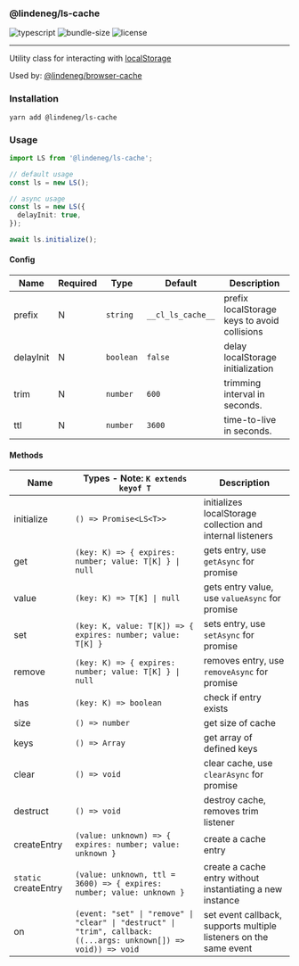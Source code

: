 ### @lindeneg/ls-cache

![typescript](https://badgen.net/badge/icon/typescript?icon=typescript&label) ![bundle-size](https://badgen.net/bundlephobia/min/@lindeneg/ls-cache) ![license](https://badgen.net/npm/license/@lindeneg/ls-cache)

---

Utility class for interacting with [localStorage](https://developer.mozilla.org/en-US/docs/Web/API/Window/localStorage)

Used by: [@lindeneg/browser-cache](https://github.com/lindeneg/lindeneg-npm-packages/tree/master/packages/browser-cache)

### Installation

`yarn add @lindeneg/ls-cache`

### Usage

```ts
import LS from '@lindeneg/ls-cache';

// default usage
const ls = new LS();

// async usage
const ls = new LS({
  delayInit: true,
});

await ls.initialize();
```

#### Config

| Name      | Required | Type      | Default           | Description                                  |
| --------- | -------- | --------- | ----------------- | -------------------------------------------- |
| prefix    | N        | `string`  | `__cl_ls_cache__` | prefix localStorage keys to avoid collisions |
| delayInit | N        | `boolean` | `false`           | delay localStorage initialization            |
| trim      | N        | `number`  | `600`             | trimming interval in seconds.                |
| ttl       | N        | `number`  | `3600`            | time-to-live in seconds.                     |

#### Methods

| Name                 | Types - Note: `K extends keyof T`                                                                                 | Description                                                       |
| -------------------- | ----------------------------------------------------------------------------------------------------------------- | ----------------------------------------------------------------- |
| initialize           | `() => Promise<LS<T>>`                                                                                            | initializes localStorage collection and internal listeners        |
| get                  | `(key: K) => { expires: number; value: T[K] } \| null`                                                            | gets entry, use `getAsync` for promise                            |
| value                | `(key: K) => T[K] \| null`                                                                                        | gets entry value, use `valueAsync` for promise                    |
| set                  | `(key: K, value: T[K]) => { expires: number; value: T[K] }`                                                       | sets entry, use `setAsync` for promise                            |
| remove               | `(key: K) => { expires: number; value: T[K] } \| null`                                                            | removes entry, use `removeAsync` for promise                      |
| has                  | `(key: K) => boolean`                                                                                             | check if entry exists                                             |
| size                 | `() => number`                                                                                                    | get size of cache                                                 |
| keys                 | `() => Array`                                                                                                     | get array of defined keys                                         |
| clear                | `() => void`                                                                                                      | clear cache, use `clearAsync` for promise                         |
| destruct             | `() => void`                                                                                                      | destroy cache, removes trim listener                              |
| createEntry          | `(value: unknown) => { expires: number; value: unknown }`                                                         | create a cache entry                                              |
| `static` createEntry | `(value: unknown, ttl = 3600) => { expires: number; value: unknown }`                                             | create a cache entry without instantiating a new instance         |
| on                   | `(event: "set" \| "remove" \| "clear" \| "destruct" \| "trim", callback: ((...args: unknown[]) => void)) => void` | set event callback, supports multiple listeners on the same event |
